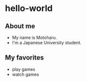 # hello-world
## About me
- My name is Motoharu.
- I'm a Japanese University student.

## My favorites
- play games
- watch games
